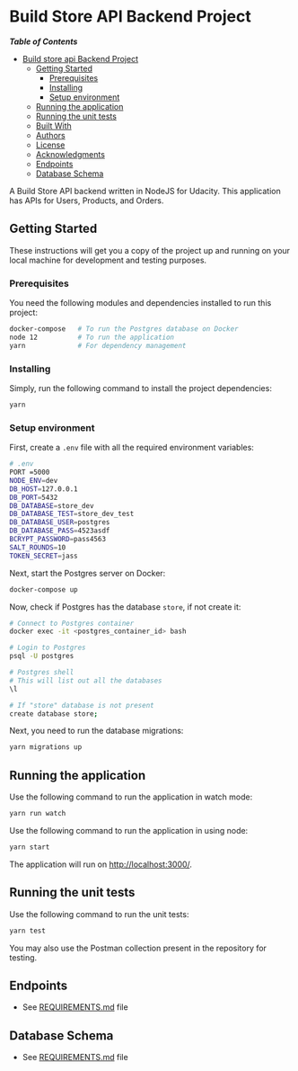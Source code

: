 # Build Store API Backend Project

**_Table of Contents_**

- [Build store api Backend Project](#Build-Store-API-backend-project)
  - [Getting Started](#getting-started)
    - [Prerequisites](#prerequisites)
    - [Installing](#installing)
    - [Setup environment](#setup-environment)
  - [Running the application](#running-the-application)
  - [Running the unit tests](#running-the-unit-tests)
  - [Built With](#built-with)
  - [Authors](#authors)
  - [License](#license)
  - [Acknowledgments](#acknowledgments)
  - [Endpoints](#endpoints)
  - [Database Schema](#database-schema)

A Build Store API backend written in NodeJS for Udacity. This application has APIs for Users, Products, and Orders.

## Getting Started

These instructions will get you a copy of the project up and running on your local machine for development and testing
purposes.

### Prerequisites

You need the following modules and dependencies installed to run this project:

```bash
docker-compose   # To run the Postgres database on Docker
node 12          # To run the application
yarn             # For dependency management
```

### Installing

Simply, run the following command to install the project dependencies:

```bash
yarn
```

### Setup environment

First, create a `.env` file with all the required environment variables:

```bash
# .env
PORT =5000
NODE_ENV=dev
DB_HOST=127.0.0.1
DB_PORT=5432
DB_DATABASE=store_dev
DB_DATABASE_TEST=store_dev_test
DB_DATABASE_USER=postgres
DB_DATABASE_PASS=4523asdf
BCRYPT_PASSWORD=pass4563
SALT_ROUNDS=10
TOKEN_SECRET=jass

```

Next, start the Postgres server on Docker:

```bash
docker-compose up
```

Now, check if Postgres has the database `store`, if not create it:

```bash
# Connect to Postgres container
docker exec -it <postgres_container_id> bash

# Login to Postgres
psql -U postgres

# Postgres shell
# This will list out all the databases
\l

# If "store" database is not present
create database store;
```

Next, you need to run the database migrations:

```bash
yarn migrations up
```

## Running the application

Use the following command to run the application in watch mode:

```bash
yarn run watch
```

Use the following command to run the application in using node:

```bash
yarn start
```

The application will run on <http://localhost:3000/>.

## Running the unit tests

Use the following command to run the unit tests:

```bash
yarn test
```

You may also use the Postman collection present in the repository for testing.

## Endpoints

- See [REQUIREMENTS.md](./REQUIREMENTS.md) file

## Database Schema

- See [REQUIREMENTS.md](./REQUIREMENTS.md) file
